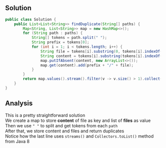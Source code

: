 ## Solution 
```java
public class Solution {
    public List<List<String>> findDuplicate(String[] paths) {
        Map<String, List<String>> map = new HashMap<>();
        for (String path : paths) {
            String[] tokens = path.split(" ");
            String prefix = tokens[0];
            for (int i = 1; i < tokens.length; i++) {
                String file = tokens[i].substring(0, tokens[i].indexOf("("));
                String content = tokens[i].substring(tokens[i].indexOf("("), tokens[i].indexOf(")"));
                map.putIfAbsent(content, new ArrayList<>());
                map.get(content).add(prefix + "/" + file);
            }
        }
        return map.values().stream().filter(v -> v.size() > 1).collect(Collectors.toList()); //Not asList() ! 
    }
}
```

## Analysis 
This is a pretty straightforward solution  
We create a map to store **content** of file as key and list of **files** as value  
Then we use `" "` to split and get tokens from each `path`  
After that, we store content and files and return duplicates  
Notice how the last line uses `streams()` and `Collectors.toList()` method from Java 8  
